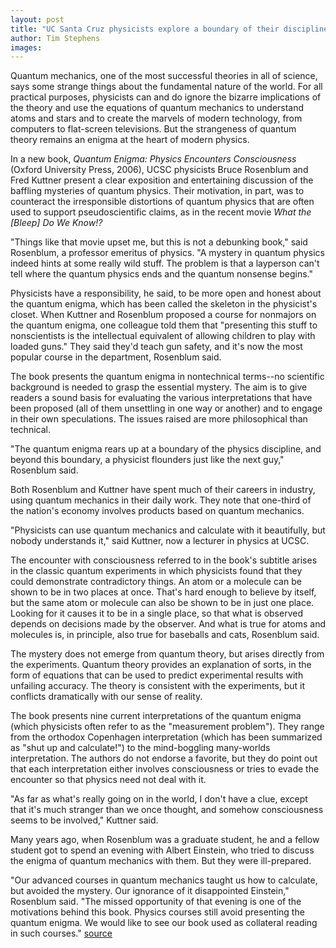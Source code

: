```yaml
---
layout: post
title: "UC Santa Cruz physicists explore a boundary of their discipline in new book, Quantum Enigma"
author: Tim Stephens
images:
---
```


Quantum mechanics, one of the most successful theories in all of science, says some strange things about the fundamental nature of the world. For all practical purposes, physicists can and do ignore the bizarre implications of the theory and use the equations of quantum mechanics to understand atoms and stars and to create the marvels of modern technology, from computers to flat-screen televisions. But the strangeness of quantum theory remains an enigma at the heart of modern physics.

In a new book, _Quantum Enigma: Physics Encounters Consciousness_ (Oxford University Press, 2006), UCSC physicists Bruce Rosenblum and Fred Kuttner present a clear exposition and entertaining discussion of the baffling mysteries of quantum physics. Their motivation, in part, was to counteract the irresponsible distortions of quantum physics that are often used to support pseudoscientific claims, as in the recent movie _What the [Bleep] Do We Know!?_

"Things like that movie upset me, but this is not a debunking book," said Rosenblum, a professor emeritus of physics. "A mystery in quantum physics indeed hints at some really wild stuff. The problem is that a layperson can't tell where the quantum physics ends and the quantum nonsense begins."

Physicists have a responsibility, he said, to be more open and honest about the quantum enigma, which has been called the skeleton in the physicist's closet. When Kuttner and Rosenblum proposed a course for nonmajors on the quantum enigma, one colleague told them that "presenting this stuff to nonscientists is the intellectual equivalent of allowing children to play with loaded guns." They said they'd teach gun safety, and it's now the most popular course in the department, Rosenblum said.

The book presents the quantum enigma in nontechnical terms--no scientific background is needed to grasp the essential mystery. The aim is to give readers a sound basis for evaluating the various interpretations that have been proposed (all of them unsettling in one way or another) and to engage in their own speculations. The issues raised are more philosophical than technical.

"The quantum enigma rears up at a boundary of the physics discipline, and beyond this boundary, a physicist flounders just like the next guy," Rosenblum said.

Both Rosenblum and Kuttner have spent much of their careers in industry, using quantum mechanics in their daily work. They note that one-third of the nation's economy involves products based on quantum mechanics.  
  
"Physicists can use quantum mechanics and calculate with it beautifully, but nobody understands it," said Kuttner, now a lecturer in physics at UCSC.

The encounter with consciousness referred to in the book's subtitle arises in the classic quantum experiments in which physicists found that they could demonstrate contradictory things. An atom or a molecule can be shown to be in two places at once. That's hard enough to believe by itself, but the same atom or molecule can also be shown to be in just one place. Looking for it causes it to be in a single place, so that what is observed depends on decisions made by the observer. And what is true for atoms and molecules is, in principle, also true for baseballs and cats, Rosenblum said.

The mystery does not emerge from quantum theory, but arises directly from the experiments. Quantum theory provides an explanation of sorts, in the form of equations that can be used to predict experimental results with unfailing accuracy. The theory is consistent with the experiments, but it conflicts dramatically with our sense of reality.

The book presents nine current interpretations of the quantum enigma (which physicists often refer to as the "measurement problem"). They range from the orthodox Copenhagen interpretation (which has been summarized as "shut up and calculate!") to the mind-boggling many-worlds interpretation. The authors do not endorse a favorite, but they do point out that each interpretation either involves consciousness or tries to evade the encounter so that physics need not deal with it.

"As far as what's really going on in the world, I don't have a clue, except that it's much stranger than we once thought, and somehow consciousness seems to be involved," Kuttner said.

Many years ago, when Rosenblum was a graduate student, he and a fellow student got to spend an evening with Albert Einstein, who tried to discuss the enigma of quantum mechanics with them. But they were ill-prepared.

"Our advanced courses in quantum mechanics taught us how to calculate, but avoided the mystery. Our ignorance of it disappointed Einstein," Rosenblum said. "The missed opportunity of that evening is one of the motivations behind this book. Physics courses still avoid presenting the quantum enigma. We would like to see our book used as collateral reading in such courses."
[source](http://www1.ucsc.edu/currents/06-07/07-31/enigma.asp "Permalink to enigma")
